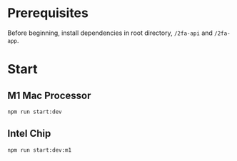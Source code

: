 # Prerequisites

Before beginning, install dependencies in root directory, `/2fa-api` and `/2fa-app`.

# Start

## M1 Mac Processor

`npm run start:dev`

## Intel Chip

`npm run start:dev:m1`
